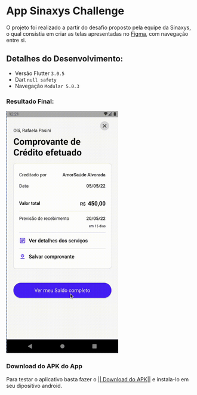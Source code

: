 # App Sinaxys Challenge 
 
 O projeto foi realizado a partir do desafio proposto pela equipe da Sinaxys, o qual consistia em criar as telas apresentadas no [Figma](https://www.figma.com/proto/RbnRqfoSHkZa9P4RZ27KlD/Sinaxys-Pay---Concept?page-id=0%3A1&node-id=316%3A2782&starting-point-node-id=316%3A2782), com navegação entre si.
 
  ## Detalhes do Desenvolvimento:
  * Versão Flutter `3.0.5`
  * Dart `null safety`
  * Navegação `Modular 5.0.3`
  

   ### Resultado Final:
  
 <p align="left">
 <img  width="300"  src="assets/app-synaxys-challenge.gif">
 </p>
 
 ### Download do APK do App
 Para testar o aplicativo basta fazer o [|| Download do APK||](https://github.com/victorlf/sinaxys_challenge/raw/main/assets/app-synaxys-challenge.apk) e instala-lo em seu dipositivo android.


